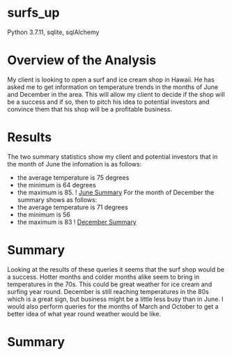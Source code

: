 # surfs_up
Python 3.7.11, sqlite, sqlAlchemy

# Overview of the Analysis
My client is looking to open a surf and ice cream shop in Hawaii. He has asked me to get information on temperature trends in the months of June and December in the area. This will allow my client to decide if the shop will be a success and if so, then to pitch his idea to potential investors and convince them that his shop will be a profitable business. 

# Results
The two summary statistics show my client and potential investors that in the month of June the infomation is as follows: 
- the average temperature is 75 degrees
- the minimum is 64 degrees
- the maximum is 85. 
! [June Summary](June.png)
For the month of December the summary shows as follows:
- the average temperature is 71 degrees
- the minimum is 56 
- the maximum is 83
! [December Summary](December.png)

# Summary
Looking at the results of these queries it seems that the surf shop would be a success. Hotter months and colder months alike seem to bring in temperatures in the 70s. This could be great weather for ice cream and surfing year round. December is still reaching temperatures in the 80s which is a great sign, but business might be a little less busy than in June. 
I would also perform queries for the months of March and October to get a better idea of what year round weather would be like. 


# Summary